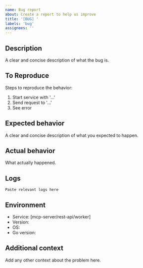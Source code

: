 ```yaml
---
name: Bug report
about: Create a report to help us improve
title: '[BUG] '
labels: 'bug'
assignees: ''
---
```


## Description
A clear and concise description of what the bug is.

## To Reproduce
Steps to reproduce the behavior:
1. Start service with '...'
2. Send request to '...'
3. See error

## Expected behavior
A clear and concise description of what you expected to happen.

## Actual behavior
What actually happened.

## Logs
```
Paste relevant logs here
```

## Environment
- Service: [mcp-server/rest-api/worker]
- Version: 
- OS: 
- Go version:

## Additional context
Add any other context about the problem here.